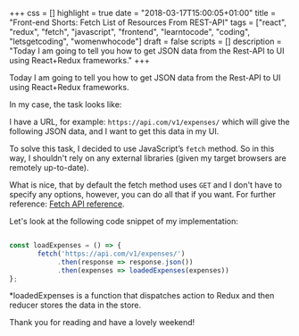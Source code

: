 +++
css = []
highlight = true
date = "2018-03-17T15:00:05+01:00"
title = "Front-end Shorts: Fetch List of Resources From REST-API"
tags = ["react", "redux", "fetch", "javascript", "frontend", "learntocode", "coding", "letsgetcoding", "womenwhocode"]
draft = false
scripts = []
description = "Today I am going to tell you how to get JSON data from the Rest-API to UI using React+Redux frameworks."
+++

Today I am going to tell you how to get JSON data from the Rest-API to UI using React+Redux frameworks.

In my case, the task looks like:

I have a URL, for example: `https://api.com/v1/expenses/` which will give the following JSON data, and I want to get this data in my UI.

To solve this task, I decided to use JavaScript’s `fetch` method. So in this way, I shouldn't rely on any external libraries (given my target browsers are remotely up-to-date).

What is nice, that by default the fetch method uses `GET` and I don't have to specify any options, however, you can do all that if you want. For further reference: [Fetch API reference](https://developer.mozilla.org/en-US/docs/Web/API/Fetch_API/Using_Fetch#Response_objects).

Let's look at the following code snippet of my implementation:

```javascript

const loadExpenses = () => {
       fetch('https://api.com/v1/expenses/')
            .then(response => response.json())
            .then(expenses => loadedExpenses(expenses))
};

```

\*loadedExpenses is a function that dispatches action to Redux and then reducer stores the data in the store.

Thank you for reading and have a lovely weekend!
